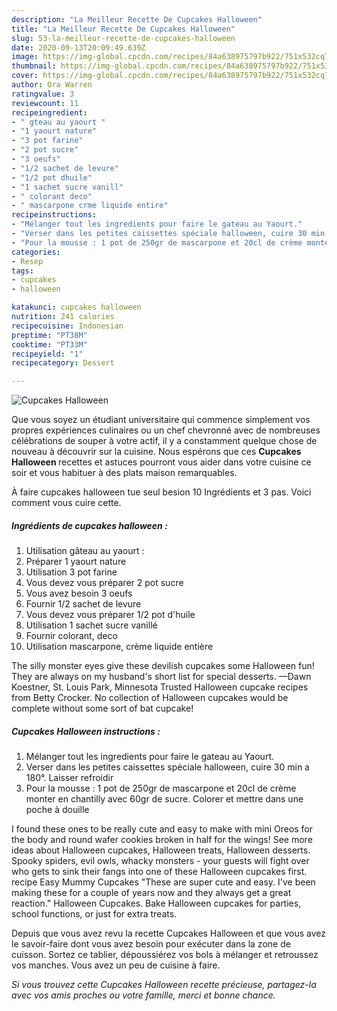 ```yaml
---
description: "La Meilleur Recette De Cupcakes Halloween"
title: "La Meilleur Recette De Cupcakes Halloween"
slug: 53-la-meilleur-recette-de-cupcakes-halloween
date: 2020-09-13T20:09:49.639Z
image: https://img-global.cpcdn.com/recipes/84a638975797b922/751x532cq70/cupcakes-halloween-photo-principale-de-la-recette.jpg
thumbnail: https://img-global.cpcdn.com/recipes/84a638975797b922/751x532cq70/cupcakes-halloween-photo-principale-de-la-recette.jpg
cover: https://img-global.cpcdn.com/recipes/84a638975797b922/751x532cq70/cupcakes-halloween-photo-principale-de-la-recette.jpg
author: Ora Warren
ratingvalue: 3
reviewcount: 11
recipeingredient:
- " gteau au yaourt "
- "1 yaourt nature"
- "3 pot farine"
- "2 pot sucre"
- "3 oeufs"
- "1/2 sachet de levure"
- "1/2 pot dhuile"
- "1 sachet sucre vanill"
- " colorant deco"
- " mascarpone crme liquide entire"
recipeinstructions:
- "Mélanger tout les ingredients pour faire le gateau au Yaourt."
- "Verser dans les petites caissettes spéciale halloween, cuire 30 min a 180°. Laisser refroidir"
- "Pour la mousse : 1 pot de 250gr de mascarpone et 20cl de crème monter en chantilly avec 60gr de sucre. Colorer et mettre dans une poche à douille"
categories:
- Resep
tags:
- cupcakes
- halloween

katakunci: cupcakes halloween 
nutrition: 241 calories
recipecuisine: Indonesian
preptime: "PT38M"
cooktime: "PT33M"
recipeyield: "1"
recipecategory: Dessert

---
```



![Cupcakes Halloween](https://img-global.cpcdn.com/recipes/84a638975797b922/751x532cq70/cupcakes-halloween-photo-principale-de-la-recette.jpg)

Que vous soyez un étudiant universitaire qui commence simplement vos propres expériences culinaires ou un chef chevronné avec de nombreuses célébrations de souper à votre actif, il y a constamment quelque chose de nouveau à découvrir sur la cuisine. Nous espérons que ces <strong> Cupcakes Halloween </strong> recettes et astuces pourront vous aider dans votre cuisine ce soir et vous habituer à des plats maison remarquables.

<!--inarticleads1-->

À faire cupcakes halloween tue seul besion 10 Ingrédients et 3 pas. Voici comment vous cuire cette.

##### Ingrédients de cupcakes halloween :

1. Utilisation  gâteau au yaourt :
1. Préparer 1 yaourt nature
1. Utilisation 3 pot farine
1. Vous devez vous préparer 2 pot sucre
1. Vous avez besoin 3 oeufs
1. Fournir 1/2 sachet de levure
1. Vous devez vous préparer 1/2 pot d&#39;huile
1. Utilisation 1 sachet sucre vanillé
1. Fournir  colorant, deco
1. Utilisation  mascarpone, crème liquide entière


The silly monster eyes give these devilish cupcakes some Halloween fun! They are always on my husband&#39;s short list for special desserts. —Dawn Koestner, St. Louis Park, Minnesota Trusted Halloween cupcake recipes from Betty Crocker. No collection of Halloween cupcakes would be complete without some sort of bat cupcake! 

<!--inarticleads2-->

##### Cupcakes Halloween instructions :

1. Mélanger tout les ingredients pour faire le gateau au Yaourt.
1. Verser dans les petites caissettes spéciale halloween, cuire 30 min a 180°. Laisser refroidir
1. Pour la mousse : 1 pot de 250gr de mascarpone et 20cl de crème monter en chantilly avec 60gr de sucre. Colorer et mettre dans une poche à douille


I found these ones to be really cute and easy to make with mini Oreos for the body and round wafer cookies broken in half for the wings! See more ideas about Halloween cupcakes, Halloween treats, Halloween desserts. Spooky spiders, evil owls, whacky monsters - your guests will fight over who gets to sink their fangs into one of these Halloween cupcakes first. recipe Easy Mummy Cupcakes &#34;These are super cute and easy. I&#39;ve been making these for a couple of years now and they always get a great reaction.&#34; Halloween Cupcakes. Bake Halloween cupcakes for parties, school functions, or just for extra treats. 

<!--inarticleads1-->

<p>
Depuis que vous avez revu la recette Cupcakes Halloween et que vous avez le savoir-faire dont vous avez besoin pour exécuter dans la zone de cuisson. Sortez ce tablier, dépoussiérez vos bols à mélanger et retroussez vos manches. Vous avez un peu de cuisine à faire.
</p>

<p>
<i>Si vous trouvez cette Cupcakes Halloween recette précieuse, partagez-la avec vos amis proches ou votre famille, merci et bonne chance.</i>
</p>
